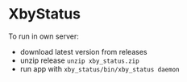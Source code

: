 # XbyStatus

To run in own server:

  * download latest version from releases
  * unzip release `unzip xby_status.zip`
  * run app with `xby_status/bin/xby_status daemon`

